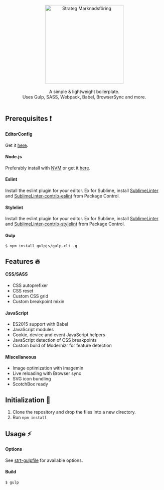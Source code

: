 <p align="center">
  <a href="http://www.strateg.se" target="_blank"><img src="http://www.strateg.se/images/18.a1e6bf01578783b6c19d43/1475494040088/strateg-logo.png" alt="Strateg Marknadsföring" width="250"></a>
  <br><br>
  A simple &amp; lightweight boilerplate.<br> Uses Gulp, SASS, Webpack, Babel, BrowserSync and more.
  <br><br>
</p>

## Prerequisites ❗️
#### EditorConfig
Get it [here](http://editorconfig.org/).

#### Node.js
Preferably install with [NVM](https://github.com/creationix/nvm) or get it [here](https://nodejs.org). 

#### Eslint
Install the eslint plugin for your editor. Ex for Sublime, install [SublimeLinter](https://packagecontrol.io/packages/SublimeLinter) and [SublimeLinter-contrib-eslint](https://packagecontrol.io/packages/SublimeLinter-contrib-eslint) from Package Control.

#### Stylelint
Install the eslint plugin for your editor. Ex for Sublime, install [SublimeLinter](https://packagecontrol.io/packages/SublimeLinter) and [SublimeLinter-contrib-stylelint](https://packagecontrol.io/packages/SublimeLinter-contrib-stylelint) from Package Control.

#### Gulp
```
$ npm install gulpjs/gulp-cli -g
```

## Features 🔥
#### CSS/SASS
+ CSS autoprefixer
+ CSS reset
+ Custom CSS grid
+ Custom breakpoint mixin

#### JavaScript
+ ES2015 support with Babel
+ JavaScript modules
+ Cookie, device and event JavaScript helpers
+ JavaScript detection of CSS breakpoints
+ Custom build of Modernizr for feature detection

#### Miscellaneous
+ Image optimization with imagemin
+ Live reloading with Browser sync
+ SVG icon bundling
+ ScotchBox ready

## Initialization 🚀
1. Clone the repository and drop the files into a new directory.
2. Run `npm install `

## Usage ⚡️

#### Options
See [strt-gulpfile](https://github.com/strt/strt-gulpfile) for available options.

#### Build

```
$ gulp
```
